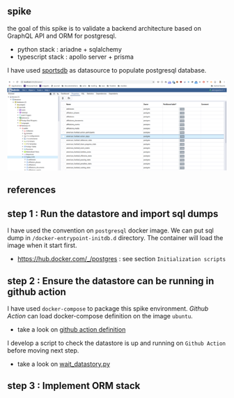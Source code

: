 ## spike

the goal of this spike is to validate a backend architecture based on GraphQL API and ORM for postgresql.

* python stack : ariadne + sqlalchemy
* typescript stack : apollo server + prisma

I have used [sportsdb](http://sportsdb.org/sd) as datasource to populate postgresql database.

![](docs/datastore_view.png)

## references

## step 1 : Run the datastore and import sql dumps

I have used the convention on `postgresql` docker image. We can put sql dump in `/docker-entrypoint-initdb.d` directory. The container will load
the image when it start first.

* https://hub.docker.com/_/postgres : see section `Initialization scripts`


## step 2 : Ensure the datastore can be running in github action

I have used `docker-compose` to package this spike environment.
*Github Action* can load docker-compose definition on the image `ubuntu`.

* take a look on [github action definition](.github/workflows/main.yml)

I develop a script to check the datastore is up and running on `Github Action` before moving next
step.

* take a look on [wait_datastory.py](ci_tests/ci_tests/wait)

## step 3 : Implement ORM stack
